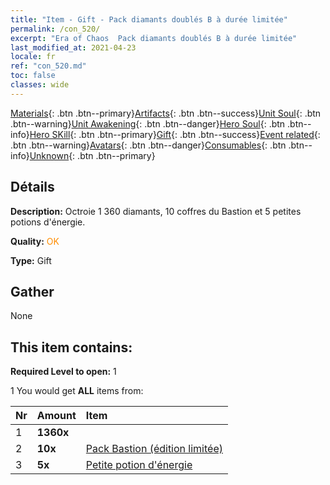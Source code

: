 ```yaml
---
title: "Item - Gift - Pack diamants doublés B à durée limitée"
permalink: /con_520/
excerpt: "Era of Chaos  Pack diamants doublés B à durée limitée"
last_modified_at: 2021-04-23
locale: fr
ref: "con_520.md"
toc: false
classes: wide
---
```

 [Materials](/ItemsFR/){: .btn .btn--primary}[Artifacts](/ItemsFR/Artifacts/){: .btn .btn--success}[Unit Soul](/ItemsFR/UnitSoul/){: .btn .btn--warning}[Unit Awakening](/ItemsFR/UnitAwakening/){: .btn .btn--danger}[Hero Soul](/ItemsFR/HeroSoul/){: .btn .btn--info}[Hero SKill](/ItemsFR/HeroSkill/){: .btn .btn--primary}[Gift](/ItemsFR/Gift/){: .btn .btn--success}[Event related](/ItemsFR/Events/){: .btn .btn--warning}[Avatars](/ItemsFR/Avatars/){: .btn .btn--danger}[Consumables](/ItemsFR/Consumables/){: .btn .btn--info}[Unknown](/ItemsFR/Unknown/){: .btn .btn--primary}

## Détails
 **Description:** Octroie 1 360 diamants, 10 coffres du Bastion et 5 petites potions d'énergie.

 **Quality:** <span style="color: #FF8C00">OK</span>

 **Type:** Gift

## Gather

  None

## This item contains:

 **Required Level to open:** 1

 1 You would get **ALL** items  from:

  | Nr | Amount |     Item    |
  |:---|:-------|:------------|
  | 1 |  **1360x** | <i class="fas fa-gem"/> |  | 
  | 2 |  **10x** | [Pack Bastion (édition limitée)](/ItemsFR/con_2103/) |  | 
  | 3 |  **5x** | [Petite potion d'énergie](/ItemsFR/con_704/) |  | 
